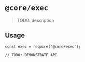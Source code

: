 # `@core/exec`

> TODO: description

## Usage

```
const exec = require('@core/exec');

// TODO: DEMONSTRATE API
```
